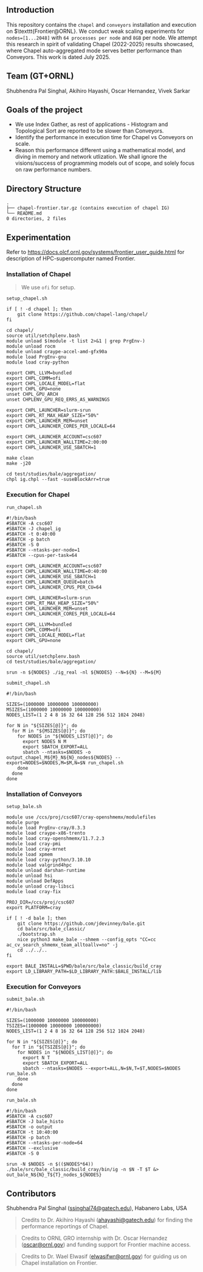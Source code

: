 ## Introduction
This repository contains the `chapel` and `conveyors` installation and execution on $\texttt{Frontier@ORNL}. We conduct weak scaling experiments for $\texttt{nodes=[1...2048]}$ with $\texttt{64 processes per node}$ and $\texttt{8GB}$ per node. We attempt this research in spirit of validating Chapel (2022-2025) results showcased, where Chapel auto-aggregated mode serves better performance than Conveyors. 
This work is dated July 2025.

## Team (GT+ORNL)
Shubhendra Pal Singhal, Akihiro Hayashi, Oscar Hernandez, Vivek Sarkar

## Goals of the project
- We use Index Gather, as rest of applications - Histogram and Topological Sort are reported to be slower than Conveyors.
- Identify the performance in execution time for Chapel vs Conveyors on scale. 
- Reason this performance different using a mathematical model, and diving in memory and network utlization. We shall ignore the visions/success of programming models out of scope, and solely focus on raw performance numbers.

## Directory Structure
```
.
├── chapel-frontier.tar.gz (contains execution of chapel IG)
└── README.md
0 directories, 2 files
```

## Experimentation
Refer to https://docs.olcf.ornl.gov/systems/frontier_user_guide.html for description of HPC-supercomputer named Frontier.

### Installation of Chapel
> We use `ofi` for setup.

`setup_chapel.sh`
```
if [ ! -d chapel ]; then
    git clone https://github.com/chapel-lang/chapel/
fi

cd chapel/
source util/setchplenv.bash
module unload $(module -t list 2>&1 | grep PrgEnv-)
module unload rocm
module unload craype-accel-amd-gfx90a
module load PrgEnv-gnu
module load cray-python

export CHPL_LLVM=bundled
export CHPL_COMM=ofi
export CHPL_LOCALE_MODEL=flat
export CHPL_GPU=none
unset CHPL_GPU_ARCH
unset CHPLENV_GPU_REQ_ERRS_AS_WARNINGS

export CHPL_LAUNCHER=slurm-srun
export CHPL_RT_MAX_HEAP_SIZE="50%"
export CHPL_LAUNCHER_MEM=unset
export CHPL_LAUNCHER_CORES_PER_LOCALE=64

export CHPL_LAUNCHER_ACCOUNT=csc607
export CHPL_LAUNCHER_WALLTIME=2:00:00
export CHPL_LAUNCHER_USE_SBATCH=1

make clean
make -j20

cd test/studies/bale/aggregation/
chpl ig.chpl --fast -suseBlockArr=true
```

### Execution for Chapel

`run_chapel.sh`
```
#!/bin/bash
#SBATCH -A csc607
#SBATCH -J chapel_ig
#SBATCH -t 0:40:00
#SBATCH -p batch
#SBATCH -S 0
#SBATCH --ntasks-per-node=1
#SBATCH --cpus-per-task=64

export CHPL_LAUNCHER_ACCOUNT=csc607
export CHPL_LAUNCHER_WALLTIME=0:40:00
export CHPL_LAUNCHER_USE_SBATCH=1
export CHPL_LAUNCHER_QUEUE=batch
export CHPL_LAUNCHER_CPUS_PER_CU=64

export CHPL_LAUNCHER=slurm-srun
export CHPL_RT_MAX_HEAP_SIZE="50%"
export CHPL_LAUNCHER_MEM=unset
export CHPL_LAUNCHER_CORES_PER_LOCALE=64

export CHPL_LLVM=bundled
export CHPL_COMM=ofi
export CHPL_LOCALE_MODEL=flat
export CHPL_GPU=none

cd chapel/
source util/setchplenv.bash
cd test/studies/bale/aggregation/

srun -n ${NODES} ./ig_real -nl ${NODES} --N=${N} --M=${M}
```

`submit_chapel.sh`
```
#!/bin/bash

SIZES=(1000000 10000000 100000000)
MSIZES=(1000000 10000000 100000000)
NODES_LIST=(1 2 4 8 16 32 64 128 256 512 1024 2048)

for N in "${SIZES[@]}"; do
  for M in "${MSIZES[@]}"; do
    for NODES in "${NODES_LIST[@]}"; do
      export NODES N M
      export SBATCH_EXPORT=ALL
      sbatch --ntasks=$NODES -o output_chapel_M${M}_N${N}_nodes${NODES} --export=NODES=$NODES,M=$M,N=$N run_chapel.sh
    done
  done
done

```

### Installation of Conveyors

`setup_bale.sh`
```
module use /ccs/proj/csc607/cray-openshmemx/modulefiles
module purge
module load PrgEnv-cray/8.3.3
module load craype-x86-trento
module load cray-openshmemx/11.7.2.3
module load cray-pmi
module load cray-mrnet
module load xpmem
module load cray-python/3.10.10
module load valgrind4hpc
module unload darshan-runtime
module unload hsi
module unload DefApps
module unload cray-libsci
module load cray-fix

PROJ_DIR=/ccs/proj/csc607
export PLATFORM=cray

if [ ! -d bale ]; then
    git clone https://github.com/jdevinney/bale.git
    cd bale/src/bale_classic/
    ./bootstrap.sh
    nice python3 make_bale --shmem --config_opts "CC=cc ac_cv_search_shmemx_team_alltoallv=no" -j
    cd ../../..
fi

export BALE_INSTALL=$PWD/bale/src/bale_classic/build_cray
export LD_LIBRARY_PATH=$LD_LIBRARY_PATH:$BALE_INSTALL/lib
```

### Execution for Conveyors

`submit_bale.sh`
```
#!/bin/bash

SIZES=(1000000 10000000 100000000)
TSIZES=(1000000 10000000 100000000)
NODES_LIST=(1 2 4 8 16 32 64 128 256 512 1024 2048)

for N in "${SIZES[@]}"; do
  for T in "${TSIZES[@]}"; do
    for NODES in "${NODES_LIST[@]}"; do
      export N T
      export SBATCH_EXPORT=ALL
      sbatch --ntasks=$NODES --export=ALL,N=$N,T=$T,NODES=$NODES run_bale.sh
    done
  done
done
```

`run_bale.sh`
```
#!/bin/bash
#SBATCH -A csc607
#SBATCH -J bale_histo
#SBATCH -o output
#SBATCH -t 10:40:00
#SBATCH -p batch
#SBATCH --ntasks-per-node=64
#SBATCH --exclusive
#SBATCH -S 0

srun -N $NODES -n $(($NODES*64)) ./bale/src/bale_classic/build_cray/bin/ig -n $N -T $T &> out_bale_N${N}_T${T}_nodes_${NODES}
```

## Contributors
Shubhendra Pal Singhal (ssinghal74@gatech.edu), Habanero Labs, USA
> Credits to Dr. Akihiro Hayashi (ahayashi@gatech.edu) for finding the performance reportings of Chapel.

> Credits to ORNL GRO internship with Dr. Oscar Hernandez (oscar@ornl.gov) and funding support for Frontier machine access.

> Credits to Dr. Wael Elwasif (elwasifwr@ornl.gov) for guiding us on Chapel installation on Frontier.

